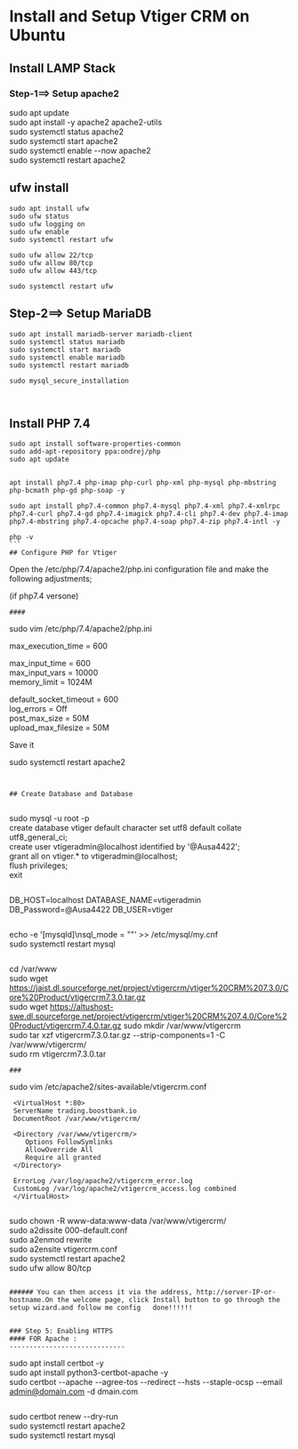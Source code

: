 
# Install and Setup Vtiger CRM on Ubuntu
## Install LAMP Stack
### Step-1==> Setup apache2

sudo apt update     
sudo apt install -y apache2 apache2-utils    
sudo systemctl status apache2      
sudo systemctl start apache2  
sudo systemctl enable --now apache2      
sudo systemctl restart apache2      

## ufw install  

```
sudo apt install ufw          
sudo ufw status          
sudo ufw logging on      
sudo ufw enable          
sudo systemctl restart ufw         

sudo ufw allow 22/tcp    
sudo ufw allow 80/tcp     
sudo ufw allow 443/tcp  

sudo systemctl restart ufw   

```
     
## Step-2==> Setup MariaDB 

```
sudo apt install mariadb-server mariadb-client          
sudo systemctl status mariadb      
sudo systemctl start mariadb       
sudo systemctl enable mariadb      
sudo systemctl restart mariadb 

sudo mysql_secure_installation



```


## Install PHP 7.4
``````
sudo apt install software-properties-common       
sudo add-apt-repository ppa:ondrej/php       
sudo apt update          

      
apt install php7.4 php-imap php-curl php-xml php-mysql php-mbstring php-bcmath php-gd php-soap -y

sudo apt install php7.4-common php7.4-mysql php7.4-xml php7.4-xmlrpc php7.4-curl php7.4-gd php7.4-imagick php7.4-cli php7.4-dev php7.4-imap php7.4-mbstring php7.4-opcache php7.4-soap php7.4-zip php7.4-intl -y                 

php -v    
```
## Configure PHP for Vtiger
``````
Open the /etc/php/7.4/apache2/php.ini configuration file and make the following adjustments;

(if php7.4 versone)
```
#### 

```
sudo vim /etc/php/7.4/apache2/php.ini  

max_execution_time = 600   

max_input_time = 600               
max_input_vars = 10000  
memory_limit = 1024M   

default_socket_timeout = 600                      
log_errors = Off         
post_max_size = 50M      
upload_max_filesize = 50M           
      
Save it

sudo systemctl restart apache2
```


## Create Database and Database


```

sudo mysql -u root -p         
create database vtiger default character set utf8 default collate utf8_general_ci;        
create user vtigeradmin@localhost identified by '@Ausa4422';          
grant all on vtiger.* to vtigeradmin@localhost;        
flush privileges;        
exit      
```
```
DB_HOST=localhost 
DATABASE_NAME=vtigeradmin 
DB_Password=@Ausa4422 
DB_USER=vtiger

```
```
echo -e '[mysqld]\nsql_mode = ""' >> /etc/mysql/my.cnf          
sudo systemctl restart mysql   

```
``````
cd /var/www    
sudo wget https://jaist.dl.sourceforge.net/project/vtigercrm/vtiger%20CRM%207.3.0/Core%20Product/vtigercrm7.3.0.tar.gz   
sudo wget https://altushost-swe.dl.sourceforge.net/project/vtigercrm/vtiger%20CRM%207.4.0/Core%20Product/vtigercrm7.4.0.tar.gz
sudo mkdir /var/www/vtigercrm      
sudo tar xzf vtigercrm7.3.0.tar.gz --strip-components=1 -C /var/www/vtigercrm/  
sudo rm vtigercrm7.3.0.tar         
```
### 

```


sudo vim /etc/apache2/sites-available/vtigercrm.conf

   
     <VirtualHost *:80>       
     ServerName trading.boostbank.io    
     DocumentRoot /var/www/vtigercrm/   
     
     <Directory /var/www/vtigercrm/>    
        Options FollowSymlinks     
        AllowOverride All     
        Require all granted   
     </Directory>   

     ErrorLog /var/log/apache2/vtigercrm_error.log     
     CustomLog /var/log/apache2/vtigercrm_access.log combined    
     </VirtualHost>

```
```
sudo chown -R www-data:www-data /var/www/vtigercrm/    
sudo a2dissite 000-default.conf    
sudo a2enmod rewrite     
sudo a2ensite vtigercrm.conf  
sudo systemctl restart apache2     
sudo ufw allow 80/tcp         
```

###### You can then access it via the address, http://server-IP-or-hostname.On the welcome page, click Install button to go through the setup wizard.and follow me config   done!!!!!!       


### Step 5: Enabling HTTPS
#### FOR Apache : 
-----------------------------

```
sudo apt install certbot -y   
sudo apt install python3-certbot-apache -y    
sudo certbot --apache --agree-tos --redirect --hsts --staple-ocsp --email admin@domain.com -d dmain.com   
```

``````
sudo certbot renew --dry-run       
sudo systemctl restart apache2          
sudo systemctl restart mysql   

```




